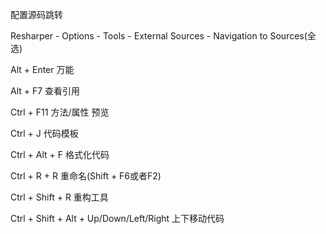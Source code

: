 配置源码跳转

Resharper - Options - Tools - External Sources - Navigation to Sources(全选)

Alt + Enter		万能

Alt + F7			查看引用

Ctrl + F11		方法/属性 预览

Ctrl + J			代码模板

Ctrl + Alt + F 		格式化代码

Ctrl + R + R		重命名(Shift + F6或者F2)

Ctrl + Shift + R 	重构工具

Ctrl + Shift + Alt + Up/Down/Left/Right	上下移动代码
